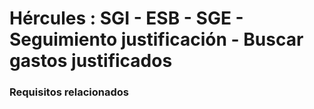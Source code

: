 # Hércules : SGI \- ESB \- SGE \- Seguimiento justificación \- Buscar gastos justificados



### Requisitos relacionados






